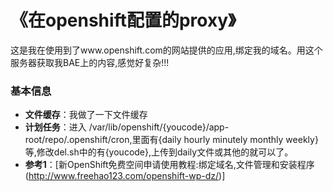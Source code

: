 《在openshift配置的proxy》
==========================

这是我在使用到了www.openshift.com的网站提供的应用,绑定我的域名。用这个服务器获取我BAE上的内容,感觉好复杂!!!

### 基本信息

- **文件缓存**：我做了一下文件缓存
- **计划任务**：进入 /var/lib/openshift/{youcode}/app-root/repo/.openshift/cron,里面有{daily  hourly  minutely  monthly weekly}等,修改del.sh中的有{youcode},上传到daily文件或其他的就可以了。
- **参考1**：[新OpenShift免费空间申请使用教程:绑定域名,文件管理和安装程序(http://www.freehao123.com/openshift-wp-dz/)]
